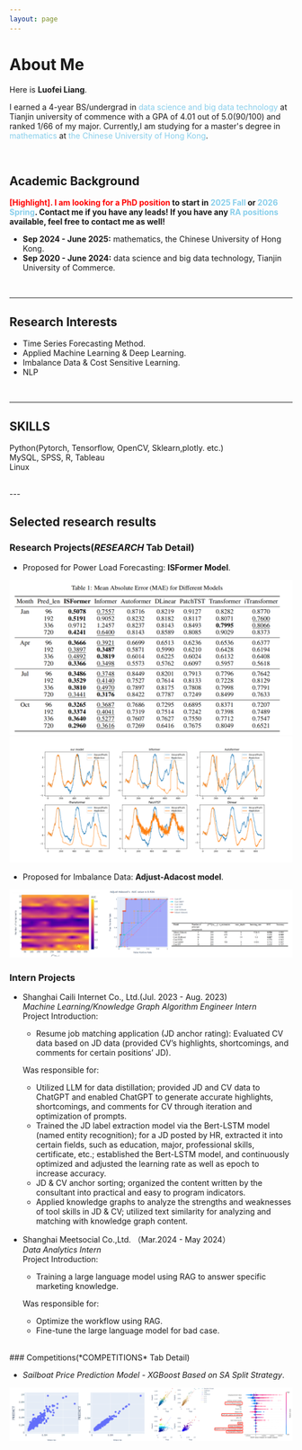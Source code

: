 ```yaml
---
layout: page
---
```


# About Me
Here is **Luofei Liang**.

I earned a 4-year BS/undergrad in <font color='#87CEEB'>data science and big data technology</font> at Tianjin university of commence with a GPA of 4.01 out of 5.0(90/100) and ranked 1/66 of my major. Currently,I  am  studying for a master's degree in <font color='#87CEEB'>mathematics</font> at <font color='#87CEEB'>the Chinese University of Hong Kong</font>.

<br>

## Academic Background

**<font color='red'>[Highlight]</font><font color='red'>. **I am looking for a PhD position**</font> to start in <font color='#87CEEB'>2025 Fall</font> or <font color='#87CEEB'>2026 Spring</font>. Contact me if you have any leads! If you have any <font color='#87CEEB'>RA positions</font> available, feel free to contact me as well!**


- **Sep 2024 - June 2025:** mathematics, the Chinese University of Hong Kong.
- **Sep 2020 - June 2024:** data science and big data technology, Tianjin University of Commerce.

<br>



---

## Research Interests

-  Time Series Forecasting Method.
-  Applied Machine Learning & Deep Learning.
-  Imbalance Data & Cost Sensitive Learning.
-  NLP

<br>

---

## SKILLS
Python(Pytorch, Tensorflow, OpenCV, Sklearn,plotly. etc.)<br>
MySQL, SPSS, R, Tableau<br>
Linux

<br>
---

## Selected research results
### Research Projects(*RESEARCH* Tab Detail)
- Proposed for Power Load Forecasting: **ISFormer Model**.<br>
<img src="/images/Table_ISFormer_result.png">
<img src="/images/Fig_ISFormer_resut2.png">

- Proposed for  Imbalance Data: **Adjust-Adacost model**.<br>
<img src="/images/p1.png" >    

### Intern Projects
- Shanghai Caili Internet Co., Ltd.(Jul. 2023 - Aug. 2023) <br>
*Machine Learning/Knowledge Graph Algorithm Engineer Intern* <br>
Project Introduction:<br>
  - Resume job matching application (JD anchor rating): Evaluated CV data based on JD data (provided CV’s highlights, shortcomings, and comments for certain positions’ JD).
  
  Was responsible for:  
  - Utilized LLM for data distillation; provided JD and CV data to ChatGPT and enabled ChatGPT to generate accurate highlights, shortcomings, and comments for CV through iteration and optimization of prompts.
  - Trained the JD label extraction model via the Bert-LSTM model (named entity recognition); for a JD posted by HR, extracted it into certain fields, such as education, major, professional skills, certificate, etc.; established the Bert-LSTM model, and continuously optimized and adjusted the learning rate as well as epoch to increase accuracy.
  - JD & CV anchor sorting; organized the content written by the consultant into practical and easy to program indicators.
  - Applied knowledge graphs to analyze the strengths and weaknesses of tool skills in JD & CV; utilized text similarity for analyzing and matching with knowledge graph content.


- Shanghai Meetsocial Co.,Ltd. （Mar.2024 - May 2024）  
*Data Analytics Intern*  
Project Introduction:  
  - Training a large language model using RAG to answer specific marketing knowledge.
  
  Was responsible for: 
  - Optimize the workflow using RAG.
  - Fine-tune the large language model for bad case.
<br> 
### Competitions(*COMPETITIONS* Tab Detail)

- *Sailboat Price Prediction Model - XGBoost Based on SA Split Strategy*.
<img src="/images/boat_price.png">




<br>




